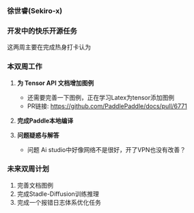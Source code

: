 ### 徐世睿(Sekiro-x)

### 开发中的快乐开源任务

这两周主要在完成热身打卡认为

### 本双周工作

1. **为 Tensor API 文档增加图例**

   - 还需要完善一下图例，正在学习Latex为tensor添加图例
   - PR链接: https://github.com/PaddlePaddle/docs/pull/6771

2. **完成Paddle本地编译**


3. **问题疑惑与解答**

   - 问题 Ai studio中好像网络不是很好，开了VPN也没有改善？

### 未来双周计划

1. 完善文档图例
2. 完成Stadle-Diffusion训练推理
3. 完成一个报错日志体系优化任务
